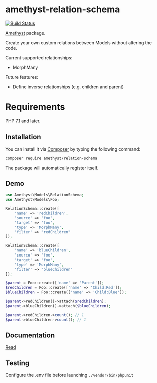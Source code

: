 # amethyst-relation-schema

[![Build Status](https://travis-ci.org/amethyst-php/relation-schema.svg?branch=master)](https://travis-ci.org/amethyst-php/relation-schema)

[Amethyst](https://github.com/amethyst-php/amethyst) package.

Create your own custom relations between Models without altering the code.

Current supported relationships:
- MorphMany

Future features:
- Define inverse relationships (e.g. children and parent)

# Requirements

PHP 7.1 and later.

## Installation

You can install it via [Composer](https://getcomposer.org/) by typing the following command:

```bash
composer require amethyst/relation-schema
```

The package will automatically register itself.

## Demo

```php
use Amethyst\Models\RelationSchema;
use Amethyst\Models\Foo;

RelationSchema::create([
    'name' => 'redChildren',
    'source' => 'foo',
    'target' => 'foo',
    'type' => 'MorphMany',
    'filter' => "redChildren"
]);

RelationSchema::create([
    'name' => 'blueChildren',
    'source' => 'foo',
    'target' => 'foo',
    'type' => 'MorphMany',
    'filter' => "blueChildren"
]);

$parent = Foo::create(['name' => 'Parent']);
$redChildren = Foo::create(['name' => 'Child:Red']);
$blueChildren = Foo::create(['name' => 'Child:Blue']);

$parent->redChildren()->attach($redChildren);
$parent->blueChildren()->attach($blueChildren);

$parent->redChildren->count(); // 1
$parent->blueChildren->count(); // 1

 ```
## Documentation

[Read](docs/index.md)

## Testing

Configure the .env file before launching `./vendor/bin/phpunit`
